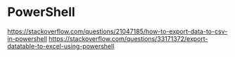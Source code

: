 # PowerShell
https://stackoverflow.com/questions/21047185/how-to-export-data-to-csv-in-powershell
https://stackoverflow.com/questions/33171372/export-datatable-to-excel-using-powershell
